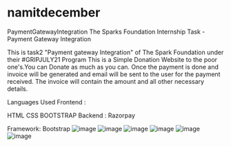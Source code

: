 # namitdecember
PaymentGatewayIntegration
The Sparks Foundation Internship Task - Payment Gateway Integration

This is task2 "Payment gateway Integration" of The Spark Foundation under their #GRIPJULY21 Program This is a Simple Donation Website to the poor one's.You can Donate as much as you can. Once the payment is done and invoice will be generated and email will be sent to the user for the payment received. The invoice will contain the amount and all other necessary details.

Languages Used
Frontend :

HTML
CSS
BOOTSTRAP
Backend : Razorpay

Framework: Bootstrap
![image](https://user-images.githubusercontent.com/95482586/146923012-2775fc1f-057c-4684-ad1d-7a3a9f3c0375.png)
![image](https://user-images.githubusercontent.com/95482586/146923089-40d490bd-21a3-4305-9a79-b79b334b0409.png)
![image](https://user-images.githubusercontent.com/95482586/146923142-fd78ad62-d881-4182-803f-f1bf091d57b6.png)
![image](https://user-images.githubusercontent.com/95482586/146923163-3e68e719-072d-4993-80fd-edc22dcd2ab5.png)
![image](https://user-images.githubusercontent.com/95482586/146923172-70f79f2b-4b73-4d51-9356-29687cbbe471.png)
![image](https://user-images.githubusercontent.com/95482586/146923779-0559bbad-a6b9-497d-beb7-0259575b9ccd.png)



